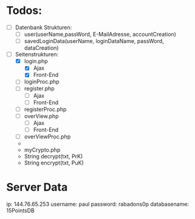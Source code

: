 # Todos:

- [ ] Datenbank Strukturen:
  - [ ] user(userName,passWord, E-MailAdresse, accountCreation)
  - [ ] savedLoginData(userName, loginDataName, passWord, dataCreation)
  
- [ ] Seitenstrukturen:
  - [x] login.php
    - [x] Ajax
    - [x] Front-End
  - [ ] loginProc.php
  - [ ] register.php
    - [ ] Ajax
    - [ ] Front-End
  - [ ] registerProc.php
  - [ ] overView.php
    - [ ] Ajax
    - [ ] Front-End
  - [ ] overViewProc.php
  - 
  - myCrypto.php
  -  String decrypt(txt, PrK)
  -  String encrypt(txt, PuK)
  
# Server Data
ip: 144.76.65.253
username: paul
password: rabadons0p
databasename: 15PointsDB
